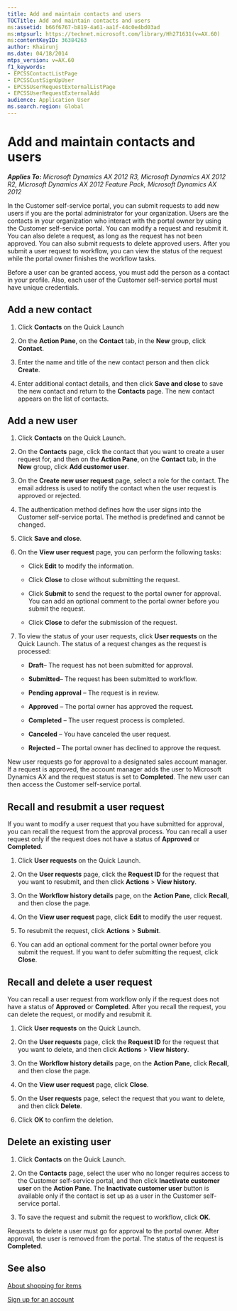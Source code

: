 ```yaml
---
title: Add and maintain contacts and users
TOCTitle: Add and maintain contacts and users
ms:assetid: b66f6767-b819-4a61-aa1f-44c0e4bd03ad
ms:mtpsurl: https://technet.microsoft.com/library/Hh271631(v=AX.60)
ms:contentKeyID: 36384263
author: Khairunj
ms.date: 04/18/2014
mtps_version: v=AX.60
f1_keywords:
- EPCSSContactListPage
- EPCSSCustSignUpUser
- EPCSSUserRequestExternalListPage
- EPCSSUserRequestExternalAdd
audience: Application User
ms.search.region: Global
---
```


# Add and maintain contacts and users 


_**Applies To:** Microsoft Dynamics AX 2012 R3, Microsoft Dynamics AX 2012 R2, Microsoft Dynamics AX 2012 Feature Pack, Microsoft Dynamics AX 2012_

In the Customer self-service portal, you can submit requests to add new users if you are the portal administrator for your organization. Users are the contacts in your organization who interact with the portal owner by using the Customer self-service portal. You can modify a request and resubmit it. You can also delete a request, as long as the request has not been approved. You can also submit requests to delete approved users. After you submit a user request to workflow, you can view the status of the request while the portal owner finishes the workflow tasks.

Before a user can be granted access, you must add the person as a contact in your profile. Also, each user of the Customer self-service portal must have unique credentials.

## Add a new contact

1.  Click **Contacts** on the Quick Launch

2.  On the **Action Pane**, on the **Contact** tab, in the **New** group, click **Contact**.

3.  Enter the name and title of the new contact person and then click **Create**.

4.  Enter additional contact details, and then click **Save and close** to save the new contact and return to the **Contacts** page. The new contact appears on the list of contacts.

## Add a new user

1.  Click **Contacts** on the Quick Launch.

2.  On the **Contacts** page, click the contact that you want to create a user request for, and then on the **Action Pane**, on the **Contact** tab, in the **New** group, click **Add customer user**.

3.  On the **Create new user request** page, select a role for the contact. The email address is used to notify the contact when the user request is approved or rejected.

4.  The authentication method defines how the user signs into the Customer self-service portal. The method is predefined and cannot be changed.

5.  Click **Save and close**.

6.  On the **View user request** page, you can perform the following tasks:
    
      - Click **Edit** to modify the information.
    
      - Click **Close** to close without submitting the request.
    
      - Click **Submit** to send the request to the portal owner for approval. You can add an optional comment to the portal owner before you submit the request.
    
      - Click **Close** to defer the submission of the request.

7.  To view the status of your user requests, click **User requests** on the Quick Launch. The status of a request changes as the request is processed:
    
      - **Draft**– The request has not been submitted for approval.
    
      - **Submitted**– The request has been submitted to workflow.
    
      - **Pending approval** – The request is in review.
    
      - **Approved** – The portal owner has approved the request.
    
      - **Completed** – The user request process is completed.
    
      - **Canceled** – You have canceled the user request.
    
      - **Rejected** – The portal owner has declined to approve the request.

New user requests go for approval to a designated sales account manager. If a request is approved, the account manager adds the user to Microsoft Dynamics AX and the request status is set to **Completed**. The new user can then access the Customer self-service portal.

## Recall and resubmit a user request

If you want to modify a user request that you have submitted for approval, you can recall the request from the approval process. You can recall a user request only if the request does not have a status of **Approved** or **Completed**.

1.  Click **User requests** on the Quick Launch.

2.  On the **User requests** page, click the **Request ID** for the request that you want to resubmit, and then click **Actions** \> **View history**.

3.  On the **Workflow history details** page, on the **Action Pane**, click **Recall**, and then close the page.

4.  On the **View user request** page, click **Edit** to modify the user request.

5.  To resubmit the request, click **Actions** \> **Submit**.

6.  You can add an optional comment for the portal owner before you submit the request. If you want to defer submitting the request, click **Close**.

## Recall and delete a user request

You can recall a user request from workflow only if the request does not have a status of **Approved** or **Completed**. After you recall the request, you can delete the request, or modify and resubmit it.

1.  Click **User requests** on the Quick Launch.

2.  On the **User requests** page, click the **Request ID** for the request that you want to delete, and then click **Actions** \> **View history**.

3.  On the **Workflow history details** page, on the **Action Pane**, click **Recall**, and then close the page.

4.  On the **View user request** page, click **Close**.

5.  On the **User requests** page, select the request that you want to delete, and then click **Delete**.

6.  Click **OK** to confirm the deletion.

## Delete an existing user

1.  Click **Contacts** on the Quick Launch.

2.  On the **Contacts** page, select the user who no longer requires access to the Customer self-service portal, and then click **Inactivate customer user** on the **Action Pane**. The **Inactivate customer user** button is available only if the contact is set up as a user in the Customer self-service portal.

3.  To save the request and submit the request to workflow, click **OK**.

Requests to delete a user must go for approval to the portal owner. After approval, the user is removed from the portal. The status of the request is **Completed**.

## See also

[About shopping for items](about-shopping-for-items.md)

[Sign up for an account](sign-up-for-an-account.md)

  


